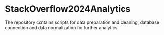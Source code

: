 # StackOverflow2024Analytics
The repository contains scripts for data preparation and cleaning, database connection and data normalization for further analytics.
